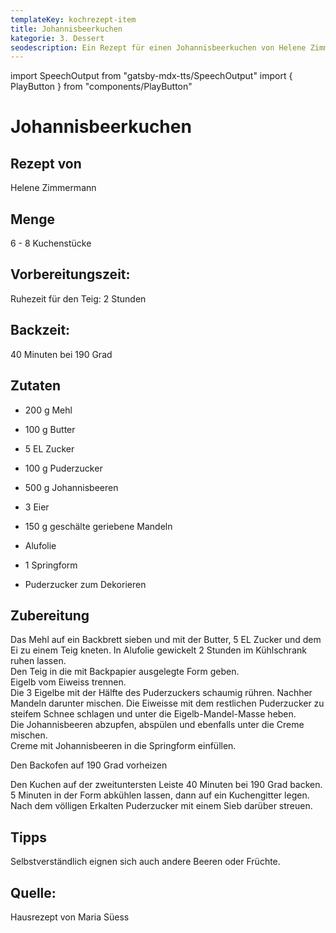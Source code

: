 ```yaml
---
templateKey: kochrezept-item
title: Johannisbeerkuchen
kategorie: 3. Dessert
seodescription: Ein Rezept für einen Johannisbeerkuchen von Helene Zimmermann
---
```

import SpeechOutput from "gatsby-mdx-tts/SpeechOutput"
import { PlayButton } from "components/PlayButton"

<SpeechOutput id="kochrezept-helene-zimmermann-johannisbeerkuchen" customPlayButton={PlayButton}>

# Johannisbeerkuchen

## Rezept von

Helene Zimmermann

## Menge

6 - 8 Kuchenstücke

## Vorbereitungszeit:  
Ruhezeit für den Teig: 2 Stunden 

## Backzeit:   
40 Minuten bei 190 Grad  


## Zutaten

* 200 g Mehl
* 100 g Butter   
* 5 EL Zucker 
* 100 g Puderzucker
* 500 g Johannisbeeren      
* 3 Eier
* 150 g geschälte geriebene Mandeln 
* Alufolie
* 1 Springform

* Puderzucker zum Dekorieren


## Zubereitung

Das Mehl auf ein Backbrett sieben und mit der Butter, 5 EL Zucker und dem Ei zu einem Teig kneten. In Alufolie gewickelt 2 Stunden im Kühlschrank ruhen lassen.   
Den Teig in die mit Backpapier ausgelegte Form geben.  
Eigelb vom Eiweiss trennen.  
Die 3  Eigelbe mit der Hälfte des Puderzuckers schaumig rühren. Nachher Mandeln darunter mischen. Die Eiweisse mit dem restlichen Puderzucker zu steifem Schnee schlagen und unter die Eigelb-Mandel-Masse heben.  
Die Johannisbeeren abzupfen, abspülen und  ebenfalls unter die Creme mischen.  
Creme mit Johannisbeeren in die Springform einfüllen.  

Den Backofen auf 190 Grad vorheizen
 

Den Kuchen auf der zweituntersten Leiste 40 Minuten bei 190 Grad backen. 
5 Minuten in der Form abkühlen lassen, dann auf ein Kuchengitter legen. 
Nach dem völligen Erkalten Puderzucker mit einem Sieb darüber streuen. 

## Tipps

Selbstverständlich eignen sich auch andere Beeren oder Früchte.

## Quelle: 

Hausrezept von Maria Süess 

</SpeechOutput>